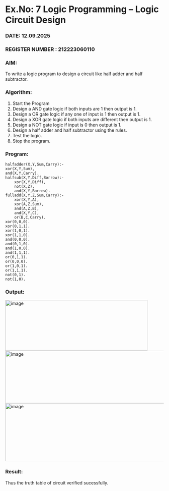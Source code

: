 # Ex.No: 7  Logic Programming –  Logic Circuit Design
### DATE: 12.09.2025
### REGISTER NUMBER : 212223060110
### AIM: 
To write a logic program to design a circuit like half adder and half subtractor.
###  Algorithm:
1. Start the Program
2. Design a AND gate logic if both inputs are 1 then output is 1.
3. Design a OR gate logic if any one of input is 1 then output is 1.
4. Design a XOR gate logic if both inputs are different then output is 1.
5. Design a NOT gate logic if input is 0 then output is 1.
6. Design a half adder and half subtractor using the rules.
7. Test the logic.
8. Stop the program.

### Program:

```
halfadder(X,Y,Sum,Carry):-
xor(X,Y,Sum),
and(X,Y,Carry).
halfsub(X,Y,Diff,Borrow):-
	xor(X,Y,Diff),
	not(X,Z),
	and(X,Y,Borrow).
fulladd(X,Y,Z,Sum,Carry):- 
	xor(X,Y,A),
	xor(A,Z,Sum),
	and(A,Z,B),
	and(X,Y,C),
	or(B,C,Carry).
xor(0,0,0).
xor(0,1,1).
xor(1,0,1).
xor(1,1,0).
and(0,0,0).
and(0,1,0).
and(1,0,0).
and(1,1,1).
or(0,1,1).
or(0,0,0).
or(1,0,1).
or(1,1,1).
not(0,1).
not(1,0).

```

### Output:

<img width="452" height="161" alt="image" src="https://github.com/user-attachments/assets/7c4b5cc0-fbe7-4c4c-ba5b-f3574788e2b7" />

<img width="937" height="166" alt="image" src="https://github.com/user-attachments/assets/9754e122-4f85-4e7a-b3d3-de710e3028da" />

<img width="934" height="184" alt="image" src="https://github.com/user-attachments/assets/5dfc3255-ad13-403a-a9f7-4ce818eca91e" />






### Result:
Thus the truth table of circuit verified sucessfully.
